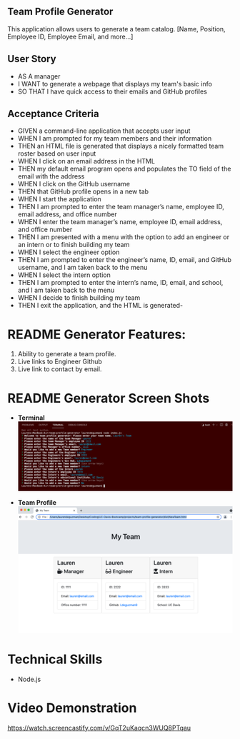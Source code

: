 ## Team Profile Generator

This application allows users to generate a team catalog. [Name, Position, Employee ID, Employee Email, and more...]

## User Story

- AS A manager
- I WANT to generate a webpage that displays my team's basic info
- SO THAT I have quick access to their emails and GitHub profiles

## Acceptance Criteria

- GIVEN a command-line application that accepts user input
- WHEN I am prompted for my team members and their information
- THEN an HTML file is generated that displays a nicely formatted team roster based on user input
- WHEN I click on an email address in the HTML
- THEN my default email program opens and populates the TO field of the email with the address
- WHEN I click on the GitHub username
- THEN that GitHub profile opens in a new tab
- WHEN I start the application
- THEN I am prompted to enter the team manager’s name, employee ID, email address, and office number
- WHEN I enter the team manager’s name, employee ID, email address, and office number
- THEN I am presented with a menu with the option to add an engineer or an intern or to finish building my team
- WHEN I select the engineer option
- THEN I am prompted to enter the engineer’s name, ID, email, and GitHub username, and I am taken back to the menu
- WHEN I select the intern option
- THEN I am prompted to enter the intern’s name, ID, email, and school, and I am taken back to the menu
- WHEN I decide to finish building my team
- THEN I exit the application, and the HTML is generated-

# README Generator Features:

1. Ability to generate a team profile.
2. Live links to Engineer Github
3. Live link to contact by email.

# README Generator Screen Shots

- **Terminal**
  ![Terminal Prompts](https://github.com/Ldeguzman9/team-profile-generator/blob/develop/assets/images/terminal-prompts-screenshot.png?raw=true)

- **Team Profile**
  ![Team Profile](https://github.com/Ldeguzman9/team-profile-generator/blob/develop/assets/images/team-profile-screenshot.png?raw=true)

# Technical Skills

- Node.js

# Video Demonstration

https://watch.screencastify.com/v/GqT2uKaqcn3WUQ8PTqau
